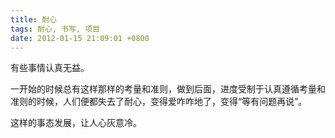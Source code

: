 ```yaml
---
title: 耐心
tags: 耐心, 书写, 项目
date: 2012-01-15 21:09:01 +0800
---
```



有些事情认真无益。

一开始的时候总有这样那样的考量和准则，做到后面，进度受制于认真遵循考量和准则的时候，人们便都失去了耐心，变得爱咋咋地了，变得“等有问题再说”。

这样的事态发展，让人心灰意冷。

